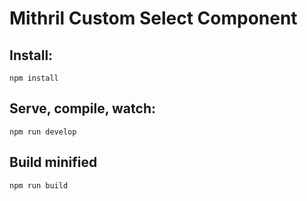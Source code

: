 # Mithril Custom Select Component

## Install:

	npm install

## Serve, compile, watch:

	npm run develop

## Build minified

	npm run build
